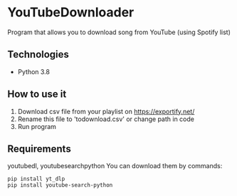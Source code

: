 # YouTubeDownloader
Program that allows you to download song from YouTube (using Spotify list)

## Technologies
* Python 3.8

## How to use it
1. Download csv file from your playlist on https://exportify.net/
2. Rename this file to 'todownload.csv' or change path in code
3. Run program

## Requirements
youtubedl, youtubesearchpython
You can download them by commands:
```
pip install yt_dlp
pip install youtube-search-python
```

